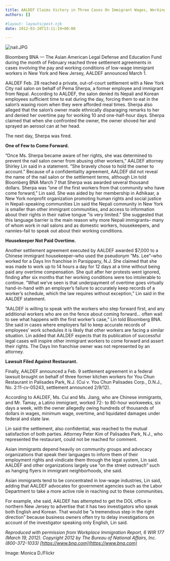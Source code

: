 ```yaml
---
title: AALDEF Claims Victory in Three Cases On Immigrant Wages, Working Conditions
authors: []

#layout: layouts/post.njk
date: 2012-03-20T13:11:19+00:00

---
```


![nail.JPG](/uploads/nail.JPG)

Bloomberg BNA — The Asian American Legal Defense and Education Fund during the
month of February reached three settlement agreements in cases involving the pay
and working conditions of low-wage immigrant workers in New York and New Jersey,
AALDEF announced March 1.

AALDEF Feb. 28 reached a private, out-of-court settlement with a New York City
nail salon on behalf of Pema Sherpa, a former employee and immigrant from Nepal.
According to AALDEF, the salon denied its Nepali and Korean employees sufficient
time to eat during the day, forcing them to eat in the salon’s waxing room when
they were afforded meal times. Sherpa also alleged that the salon’s owner made
ethnically disparaging remarks to her and denied her overtime pay for working 10
and one-half-hour days. Sherpa claimed that when she confronted the owner, the
owner shoved her and sprayed an aerosol can at her head.

The next day, Sherpa was fired.

**One of Few to Come Forward.**

”Once Ms. Sherpa became aware of her rights, she was determined to prevent the
nail salon owner from abusing other workers,” AALDEF attorney Shirley Lin said
in a statement. ”She bravely chose to hold the owner to account.” Because of a
confidentiality agreement, AALDEF did not reveal the name of the nail salon or
the settlement terms, although Lin told Bloomberg BNA March 7 that Sherpa was
awarded several thousand dollars. Sherpa was ”one of the first workers from that
community who have come forward,” Lin said. She was aided by her membership in
Adhikaar, a New York nonprofit organization promoting human rights and social
justice in Nepali-speaking communities Lin said the Nepali community in New York
is smaller than other immigrant communities, and access to information about
their rights in their native tongue ”is very limited.” She suggested that this
language barrier is the main reason why more Nepali immigrants– many of whom
work in nail salons and as domestic workers, housekeepers, and nannies–fail to
speak out about their working conditions.

**Housekeeper Not Paid Overtime.**

Another settlement agreement executed by AALDEF awarded $7,000 to a Chinese
immigrant housekeeper–who used the pseudonym ”Ms. Lee”–who worked for a Days Inn
franchise in Parsippany, N.J. She claimed that she was made to work up to 14
hours a day for 12 days at a time without being paid any overtime compensation.
She quit after her protests went ignored, finding after six months that her
working conditions were too intolerable to continue. ”What we’ve seen is that
underpayment of overtime goes virtually hand-in-hand with an employer’s failure
to accurately keep records of a worker’s schedule, which the law requires
without exception,” Lin said in the AALDEF statement.

”AALDEF is willing to speak with the workers who step forward first, and any
additional workers who are on the fence about coming forward… often wait to see
what happens with the first worker’s case,” Lin told Bloomberg BNA. She said in
cases where employers fail to keep accurate records of employees’ work schedules
it is likely that other workers are facing a similar situation. Lin added that
AALDEF expects that its publication of successful legal cases will inspire other
immigrant workers to come forward and assert their rights. The Days Inn
franchise owner was not represented by an attorney.

**Lawsuit Filed Against Restaurant.**

Finally, AALDEF announced a Feb. 9 settlement agreement in a federal lawsuit
brought on behalf of three former kitchen workers for You Chun Restaurant in
Palisades Park, N.J. (Cui v. You Chun Palisades Corp., D.N.J., No.
2:11-cv-05243, settlement announced 2/9/12).

According to AALDEF, Ms. Cui and Ms. Jiang, who are Chinese immigrants, and Mr.
Tamay, a Latino immigrant, worked 72- to 80-hour workweeks, six days a week,
with the owner allegedly owing hundreds of thousands of dollars in wages,
minimum wage, overtime, and liquidated damages under federal and state law.

Lin said the settlement, also confidential, was reached to the mutual
satisfaction of both parties. Attorney Peter Kim of Palisades Park, N.J., who
represented the restaurant, could not be reached for comment.

Asian immigrants depend heavily on community groups and advocacy organizations
that speak their languages to inform them of their employment rights and
vindicate them through the legal system, Lin said. AALDEF and other
organizations largely use ”on the street outreach” such as hanging flyers in
immigrant neighborhoods, she said.

Asian immigrants tend to be concentrated in low-wage industries, Lin said,
adding that AALDEF advocates for government agencies such as the Labor
Department to take a more active role in reaching out to these communities.

For example, she said, AALDEF has attempted to get the DOL office in northern
New Jersey to advertise that it has two investigators who speak both English and
Korean. That would be ”a tremendous step in the right direction” because
business owners often try to delay investigations on account of the investigator
speaking only English, Lin said.

_Reproduced with permission from Workplace Immigration Report, 6 WIR 177 (March 19, 2012). Copyright 2012 by The Bureau of National Affairs, Inc. (800-372-1033) [https://www.bna.com](https://www.bna.com)_

Image: Monica D./Flickr
